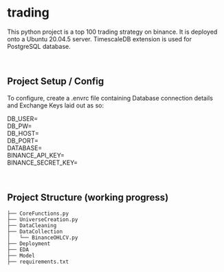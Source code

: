 # trading

This python project is a top 100 trading strategy on binance. It is deployed onto a Ubuntu 20.04.5 server. TimescaleDB extension is used for PostgreSQL database.

<br />

## Project Setup / Config 

To configure, create a .envrc file containing Database connection details and Exchange Keys laid out as so:

DB_USER=<br />
DB_PW=<br />
DB_HOST=<br />
DB_PORT=<br />
DATABASE=<br />
BINANCE_API_KEY=<br /> 
BINANCE_SECRET_KEY=<br />

<br />

## Project Structure (working progress)
```
├── CoreFunctions.py
├── UniverseCreation.py
├── DataCleaning
├── DataCollection
│   └── BinanceOHLCV.py
├── Deployment
├── EDA
├── Model
├── requirements.txt
```
